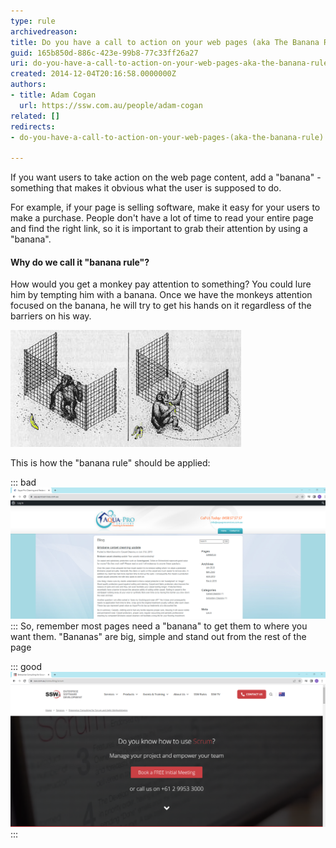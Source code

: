 ```yaml
---
type: rule
archivedreason: 
title: Do you have a call to action on your web pages (aka The Banana Rule)?
guid: 165b850d-886c-423e-99b8-77c33ff26a27
uri: do-you-have-a-call-to-action-on-your-web-pages-aka-the-banana-rule
created: 2014-12-04T20:16:58.0000000Z
authors:
- title: Adam Cogan
  url: https://ssw.com.au/people/adam-cogan
related: []
redirects:
- do-you-have-a-call-to-action-on-your-web-pages-(aka-the-banana-rule)

---
```


If you want users to take action on the web page content, add a "banana" - something that makes it obvious what the user is supposed to do.

For example, if your page is selling software, make it easy for your users to make a purchase. People don't have a lot of time to read your entire page and find the right link, so it is important to grab their attention by using a "banana".

<!--endintro-->

#### Why do we call it "banana rule"?

How would you get a monkey pay attention to something? You could lure him by tempting                     him with a banana. Once we have the monkeys attention focused on the banana, he                     will try to get his hands on it regardless of the barriers on his way.

![Figure: If the monkey can see the banana, he will do whatever it takes to get it](banana.jpg)  

This is how the "banana rule" should be applied:

::: bad  
![Figure: Bad Example – There is no obvious call to action or "banana" on this page](BadBananaAquaPro.PNG)  
:::
So, remember most pages need a "banana" to get them to where you want them. "Bananas" are big, simple and stand out from the rest of the page

::: good  
![Figure: Great Example - SSW always have a good banana](GoodBananaSSWScrumPage.png)  
:::
